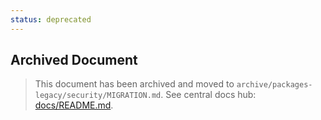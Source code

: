 ```yaml
---
status: deprecated
---
```


## Archived Document

> This document has been archived and moved to `archive/packages-legacy/security/MIGRATION.md`.
> See central docs hub: [docs/README.md](../../docs/README.md).
